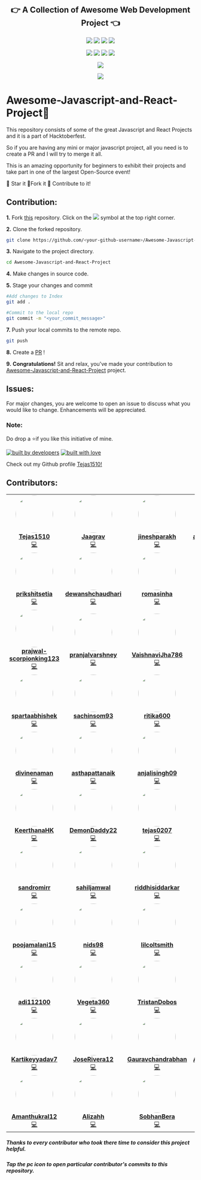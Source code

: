 <p align="center">
<h2 align="center">👉 A Collection of Awesome Web Development Project 👈</h2>
</p>

<p align="center">
<img src="https://img.shields.io/badge/language-Javascript-blue?style=for-the-badge">
<img src="https://img.shields.io/badge/language-React-blue?style=for-the-badge">
<img src="https://img.shields.io/badge/language-HTML&CSS-blue?style=for-the-badge">
<img src="https://img.shields.io/badge/language-Django-blue?style=for-the-badge">  
 </p>
 
 <p align="center">
<img src="https://img.shields.io/github/stars/Tejas1510/Awesome-Javascript-and-React-Project?style=for-the-badge" >
<img src="https://img.shields.io/github/forks/Tejas1510/Awesome-Javascript-and-React-Project?style=for-the-badge" >  
<img src="https://img.shields.io/github/issues-raw/Tejas1510/Awesome-Javascript-and-React-Project?style=for-the-badge" >
<img src="https://img.shields.io/github/issues-pr-closed-raw/Tejas1510/Awesome-Javascript-and-React-Project?style=for-the-badge" >
</p>
 
<p align="center">
<img src="https://img.shields.io/github/hacktoberfest/2020/Tejas1510/Awesome-Javascript-and-React-Project?style=for-the-badge">
</p>

<p align="center">
<img src="https://img.shields.io/github/contributors/Tejas1510/Awesome-Javascript-and-React-Project?style=for-the-badge">
</p>

# **Awesome-Javascript-and-React-Project**💯

This repository consists of some of the great Javascript and React Projects and it is a part of Hacktoberfest.

So if you are having any mini or major javascript project, all you need is to create a PR and I will try to merge it all.

This is an amazing opportunity for beginners to exhibit their projects and take part in one of the largest Open-Source event!

:star2: Star it 
:fork_and_knife:Fork it
:handshake: Contribute to it!

## Contribution:
**1.** Fork [this](https://github.com/Tejas1510/Awesome-Javascript-and-React-Project) repository.
Click on the <a href="https://github.com/Tejas1510/Awesome-Javascript-and-React-Project"><img src="https://img.icons8.com/ios/24/000000/code-fork.png"></a> symbol at the top right corner.

**2.** Clone the forked repository.

```bash
git clone https://github.com/<your-github-username>/Awesome-Javascript-and-React-Project
```

**3.** Navigate to the project directory.

```bash
cd Awesome-Javascript-and-React-Project
```

**4.** Make changes in source code.

**5.** Stage your changes and commit

```bash
#Add changes to Index
git add .

#Commit to the local repo
git commit -m "<your_commit_message>"
```

**7.** Push your local commits to the remote repo.

```bash
git push 
```

**8.** Create a [PR](https://help.github.com/en/github/collaborating-with-issues-and-pull-requests/creating-a-pull-request) !

**9.** **Congratulations!** Sit and relax, you've made your contribution to [Awesome-Javascript-and-React-Project](https://github.com/Tejas1510/Awesome-Javascript-and-React-Project) project.
## Issues:
For major changes, you are welcome to open an issue to discuss what you would like to change. Enhancements will be appreciated.

### Note:
Do drop a ⭐if you like this initiative of mine.

<a href="https://github.com/Tejas1510"><img src="http://ForTheBadge.com/images/badges/built-by-developers.svg" alt="built by developers"></a>
[![built with love](https://forthebadge.com/images/badges/built-with-love.svg)](https://github.com/Tejas1510/Awesome-Javascript-and-React-Project)

Check out my Github profile [Tejas1510!](https://github.com/Tejas1510)


## Contributors:

<table>
    <tr>
        <td align="center">
            <a href="https://github.com/Tejas1510">
            <img src="https://avatars0.githubusercontent.com/u/64543913?s=400&u=6468d71695b9ce8fc4a5704cfe7df32fdd28437a&v=4" width="100px;" alt="" style="border-radius:50%"/> <br />
            <b>Tejas1510</b>
            </a><br />
            <a href="https://github.com/Tejas1510/Awesome-Javascript-and-React-Project/commits?author=Tejas1510" title="Coding">💻</a>
        </td>
        <td align="center">
            <a href="https://github.com/Jaagrav">
            <img src="https://avatars3.githubusercontent.com/u/52719271?s=400&u=6013170e3ddd824f72cc8ad4092cdf3bb03da4f9&v=4" width="100px;" alt="" style="border-radius:50%"/> <br />
            <b>Jaagrav</b>
            </a><br />
            <a href="https://github.com/Tejas1510/Awesome-Javascript-and-React-Project/commits?author=Jaagrav" title="Coding">💻</a>
        </td>
        <td align="center">
            <a href="https://github.com/jineshparakh">
            <img src="https://avatars3.githubusercontent.com/u/50925060?s=400&u=cf0201ec66494b098a3c84daccd63b2b8d166b57&v=4" width="100px;" alt="" style="border-radius:50%"/> <br />
            <b>jineshparakh</b>
            </a><br />
            <a href="https://github.com/Tejas1510/Awesome-Javascript-and-React-Project/commits?author=jineshparakh" title="Coding">💻</a>
        </td>
        <td align="center">
            <a href="https://github.com/arpitkhare144">
            <img src="https://avatars3.githubusercontent.com/u/60066282?s=400&v=4" width="100px;" alt="" style="border-radius:50%"/> <br />
            <b>arpitkhare144</b>
            </a><br />
            <a href="https://github.com/Tejas1510/Awesome-Javascript-and-React-Project/commits?author=arpitkhare144" title="Coding">💻</a>
        </td>
        <td align="center">
            <a href="https://github.com/DevrajDC">
            <img src="https://avatars2.githubusercontent.com/u/65373279?s=400&u=f9d6848f32e292563a3b97805b3cf1716f089691&v=4" width="100px;" alt="" style="border-radius:50%"/> <br />
            <b>DevrajDC</b>
            </a><br />
            <a href="https://github.com/Tejas1510/Awesome-Javascript-and-React-Project/commits?author=DevrajDC" title="Coding">💻</a>
        </td>
    </tr>
    <tr>
        <td align="center">
            <a href="https://github.com/prikshitsetia">
            <img src="https://avatars1.githubusercontent.com/u/42894108?s=400&u=0e10b044ac6776c0e0153e1a866775699f685260&v=4" width="100px;" alt="" style="border-radius:50%"/> <br />
            <b>prikshitsetia</b>
            </a><br />
            <a href="https://github.com/Tejas1510/Awesome-Javascript-and-React-Project/commits?author=prikshitsetia" title="Coding">💻</a>
        </td>
        <td align="center">
            <a href="https://github.com/dewanshchaudhari">
            <img src="https://avatars1.githubusercontent.com/u/55588442?s=400&u=ed67c7cea7039c42d83557b7130022b1c01f65e3&v=4" width="100px;" alt="" style="border-radius:50%"/> <br />
            <b>dewanshchaudhari</b>
            </a><br />
            <a href="https://github.com/Tejas1510/Awesome-Javascript-and-React-Project/commits?author=dewanshchaudhari" title="Coding">💻</a>
        </td>
        <td align="center">
            <a href="https://github.com/romasinha">
            <img src="https://avatars3.githubusercontent.com/u/65072006?s=400&u=df99f6d5e7e8a0e4b19b8d07920497bf68c4202a&v=4" width="100px;" alt="" style="border-radius:50%"/> <br />
            <b>romasinha</b>
            </a><br />
            <a href="https://github.com/Tejas1510/Awesome-Javascript-and-React-Project/commits?author=romasinha" title="Coding">💻</a>
        </td>
        <td align="center">
            <a href="https://github.com/ShwetKhatri">
            <img src="https://avatars3.githubusercontent.com/u/56433897?s=400&v=4" width="100px;" alt="" style="border-radius:50%"/> <br />
            <b>ShwetKhatri</b>
            </a><br />
            <a href="https://github.com/Tejas1510/Awesome-Javascript-and-React-Project/commits?author=ShwetKhatri" title="Coding">💻</a>
        </td>
        <td align="center">
            <a href="https://github.com/AdityaSharma96">
            <img src="https://avatars1.githubusercontent.com/u/54368482?s=400&v=4" width="100px;" alt="" style="border-radius:50%"/> <br />
            <b>AdityaSharma96</b>
            </a><br />
            <a href="https://github.com/Tejas1510/Awesome-Javascript-and-React-Project/commits?author=AdityaSharma96" title="Coding">💻</a>
        </td>
    </tr>
    <tr>
        <td align="center">
            <a href="https://github.com/prajwal-scorpionking123">
            <img src="https://avatars3.githubusercontent.com/u/46968147?s=400&u=d2c67c24c64def4f4e9a698c9822954c46f07384&v=4" width="100px;" alt="" style="border-radius:50%"/> <br />
            <b>prajwal-scorpionking123</b>
            </a><br />
            <a href="https://github.com/Tejas1510/Awesome-Javascript-and-React-Project/commits?author=prajwal-scorpionking123" title="Coding">💻</a>
        </td>
        <td align="center">
            <a href="https://github.com/pranjalvarshney">
            <img src="https://avatars2.githubusercontent.com/u/36803450?s=400&v=4" width="100px;" alt="" style="border-radius:50%"/> <br />
            <b>pranjalvarshney</b>
            </a><br />
            <a href="https://github.com/Tejas1510/Awesome-Javascript-and-React-Project/commits?author=pranjalvarshney" title="Coding">💻</a>
        </td>
        <td align="center">
            <a href="https://github.com/VaishnaviJha786">
            <img src="https://avatars2.githubusercontent.com/u/52750035?s=400&v=4" width="100px;" alt="" style="border-radius:50%"/> <br />
            <b>VaishnaviJha786</b>
            </a><br />
            <a href="https://github.com/Tejas1510/Awesome-Javascript-and-React-Project/commits?author=VaishnaviJha786" title="Coding">💻</a>
        </td>
        <td align="center">
            <a href="https://github.com/Shivangi-ch">
            <img src="https://avatars2.githubusercontent.com/u/57783826?s=400&v=4" width="100px;" alt="" style="border-radius:50%"/> <br />
            <b>Shivangi-ch</b>
            </a><br />
            <a href="https://github.com/Tejas1510/Awesome-Javascript-and-React-Project/commits?author=Shivangi-ch" title="Coding">💻</a>
        </td>
        <td align="center">
            <a href="https://github.com/Neat-Stack">
            <img src="https://avatars2.githubusercontent.com/u/56643218?s=400&u=962ec597f9225080175157c43d3647e9696927c4&v=4" width="100px;" alt="" style="border-radius:50%"/> <br />
            <b>Neat-Stack</b>
            </a><br />
            <a href="https://github.com/Tejas1510/Awesome-Javascript-and-React-Project/commits?author=Neat-Stack" title="Coding">💻</a>
        </td>
    </tr>
    <tr>
        <td align="center">
            <a href="https://github.com/spartaabhishek">
            <img src="https://avatars0.githubusercontent.com/u/70537689?s=400&u=6fc7e61107d4429183c5219baf587f29f580d0ae&v=4" width="100px;" alt="" style="border-radius:50%"/> <br />
            <b>spartaabhishek</b>
            </a><br />
            <a href="https://github.com/Tejas1510/Awesome-Javascript-and-React-Project/commits?author=spartaabhishek" title="Coding">💻</a>
        </td>
        <td align="center">
            <a href="https://github.com/sachinsom93">
            <img src="https://avatars0.githubusercontent.com/u/64790109?s=400&u=3f7787ea74a7314276b75a80ff8b7a2eda59f565&v=4" width="100px;" alt="" style="border-radius:50%"/> <br />
            <b>sachinsom93</b>
            </a><br />
            <a href="https://github.com/Tejas1510/Awesome-Javascript-and-React-Project/commits?author=sachinsom93" title="Coding">💻</a>
        </td>
        <td align="center">
            <a href="https://github.com/ritika600">
            <img src="https://avatars0.githubusercontent.com/u/64130468?s=400&u=bd17737ae7e801b6874734e8cfc045a6acaebdb6&v=4" width="100px;" alt="" style="border-radius:50%"/> <br />
            <b>ritika600</b>
            </a><br />
            <a href="https://github.com/Tejas1510/Awesome-Javascript-and-React-Project/commits?author=ritika600" title="Coding">💻</a>
        </td>
        <td align="center">
            <a href="https://github.com/proghead00">
            <img src="https://avatars0.githubusercontent.com/u/55017730?s=400&u=91fe2e4d9e7ac99e0e2e1ca92cf4abfccd6f951f&v=4" width="100px;" alt="" style="border-radius:50%"/> <br />
            <b>proghead00</b>
            </a><br />
            <a href="https://github.com/Tejas1510/Awesome-Javascript-and-React-Project/commits?author=proghead00" title="Coding">💻</a>
        </td>
        <td align="center">
            <a href="https://github.com/ishitacodes">
            <img src="https://avatars1.githubusercontent.com/u/69325101?s=400&v=4" width="100px;" alt="" style="border-radius:50%"/> <br />
            <b>ishitacodes</b>
            </a><br />
            <a href="https://github.com/Tejas1510/Awesome-Javascript-and-React-Project/commits?author=ishitacodes" title="Coding">💻</a>
        </td>
    </tr>
    <tr>
        <td align="center">
            <a href="https://github.com/divinenaman">
            <img src="https://avatars1.githubusercontent.com/u/63128054?s=400&u=fdc47465b9de683829ddd499ce1e4695ae6e8608&v=4" width="100px;" alt="" style="border-radius:50%"/> <br />
            <b>divinenaman</b>
            </a><br />
            <a href="https://github.com/Tejas1510/Awesome-Javascript-and-React-Project/commits?author=divinenaman" title="Coding">💻</a>
        </td>
        <td align="center">
            <a href="https://github.com/asthapattanaik">
            <img src="https://avatars0.githubusercontent.com/u/58721632?s=400&u=bb6cbcd561c86b500e6c462e30d6b8e308f6898c&v=4" width="100px;" alt="" style="border-radius:50%"/> <br />
            <b>asthapattanaik</b>
            </a><br />
            <a href="https://github.com/Tejas1510/Awesome-Javascript-and-React-Project/commits?author=asthapattanaik" title="Coding">💻</a>
        </td>
        <td align="center">
            <a href="https://github.com/anjalisingh09">
            <img src="https://avatars2.githubusercontent.com/u/38291012?s=400&u=b44f5c9c0d85a017ca64ec85c77efbf16c345a80&v=4" width="100px;" alt="" style="border-radius:50%"/> <br />
            <b>anjalisingh09</b>
            </a><br />
            <a href="https://github.com/Tejas1510/Awesome-Javascript-and-React-Project/commits?author=anjalisingh09" title="Coding">💻</a>
        </td>
        <td align="center">
            <a href="https://github.com/albertbolt1">
            <img src="https://avatars2.githubusercontent.com/u/45144020?s=400&v=4" width="100px;" alt="" style="border-radius:50%"/> <br />
            <b>albertbolt1</b>
            </a><br />
            <a href="https://github.com/Tejas1510/Awesome-Javascript-and-React-Project/commits?author=albertbolt1" title="Coding">💻</a>
        </td>
        <td align="center">
            <a href="https://github.com/Sushantrimurti">
            <img src="https://avatars0.githubusercontent.com/u/56467504?s=400&u=e4880e5563c988103a3a448b5a4757b18533197e&v=4" width="100px;" alt="" style="border-radius:50%"/> <br />
            <b>Sushantrimurti</b>
            </a><br />
            <a href="https://github.com/Tejas1510/Awesome-Javascript-and-React-Project/commits?author=Sushantrimurti" title="Coding">💻</a>
        </td>
    </tr>
    <tr>
        <td align="center">
            <a href="https://github.com/KeerthanaHK">
            <img src="https://avatars3.githubusercontent.com/u/54075393?s=400&v=4" width="100px;" alt="" style="border-radius:50%"/> <br />
            <b>KeerthanaHK</b>
            </a><br />
            <a href="https://github.com/Tejas1510/Awesome-Javascript-and-React-Project/commits?author=KeerthanaHK" title="Coding">💻</a>
        </td>
        <td align="center">
            <a href="https://github.com/DemonDaddy22">
            <img src="https://avatars0.githubusercontent.com/u/39908472?s=400&u=d02d57cf1b01e6571a27aa2f5085a0e4b01d1dfe&v=4" width="100px;" alt="" style="border-radius:50%"/> <br />
            <b>DemonDaddy22</b>
            </a><br />
            <a href="https://github.com/Tejas1510/Awesome-Javascript-and-React-Project/commits?author=DemonDaddy22" title="Coding">💻</a>
        </td>
        <td align="center">
            <a href="https://github.com/tejas0207">
            <img src="https://avatars3.githubusercontent.com/u/67390503?s=400&v=4" width="100px;" alt="" style="border-radius:50%"/> <br />
            <b>tejas0207</b>
            </a><br />
            <a href="https://github.com/Tejas1510/Awesome-Javascript-and-React-Project/commits?author=tejas0207" title="Coding">💻</a>
        </td>
        <td align="center">
            <a href="https://github.com/swoyamsss">
            <img src="https://avatars1.githubusercontent.com/u/64949434?s=400&v=4" width="100px;" alt="" style="border-radius:50%"/> <br />
            <b>swoyamsss</b>
            </a><br />
            <a href="https://github.com/Tejas1510/Awesome-Javascript-and-React-Project/commits?author=swoyamsss" title="Coding">💻</a>
        </td>
        <td align="center">
            <a href="https://github.com/shuaibabs">
            <img src="https://avatars3.githubusercontent.com/u/59706173?s=400&u=568dc44b0b4ea6b507628e7e751cccc08c9b542b&v=4" width="100px;" alt="" style="border-radius:50%"/> <br />
            <b>shuaibabs</b>
            </a><br />
            <a href="https://github.com/Tejas1510/Awesome-Javascript-and-React-Project/commits?author=shuaibabs" title="Coding">💻</a>
        </td>
    </tr>
    <tr>
        <td align="center">
            <a href="https://github.com/sandromirr">
            <img src="https://avatars2.githubusercontent.com/u/14790633?s=400&u=ff8dd28e384411f9b4340fc17abe5e2e087edf08&v=4" width="100px;" alt="" style="border-radius:50%"/> <br />
            <b>sandromirr</b>
            </a><br />
            <a href="https://github.com/Tejas1510/Awesome-Javascript-and-React-Project/commits?author=sandromirr" title="Coding">💻</a>
        </td>
        <td align="center">
            <a href="https://github.com/sahiljamwal">
            <img src="https://avatars3.githubusercontent.com/u/34044226?s=400&u=24f148f80109dfb7d9627a65eb48fa3b0bcb5bbe&v=4" width="100px;" alt="" style="border-radius:50%"/> <br />
            <b>sahiljamwal</b>
            </a><br />
            <a href="https://github.com/Tejas1510/Awesome-Javascript-and-React-Project/commits?author=sahiljamwal" title="Coding">💻</a>
        </td>
        <td align="center">
            <a href="https://github.com/riddhisiddarkar">
            <img src="https://avatars3.githubusercontent.com/u/59356132?s=400&v=4" width="100px;" alt="" style="border-radius:50%"/> <br />
            <b>riddhisiddarkar</b>
            </a><br />
            <a href="https://github.com/Tejas1510/Awesome-Javascript-and-React-Project/commits?author=riddhisiddarkar" title="Coding">💻</a>
        </td>
        <td align="center">
            <a href="https://github.com/pranitcode">
            <img src="https://avatars1.githubusercontent.com/u/61083651?s=400&u=002f4d9d5ef19db0aceeddddc50ed30b4878998f&v=4" width="100px;" alt="" style="border-radius:50%"/> <br />
            <b>pranitcode</b>
            </a><br />
            <a href="https://github.com/Tejas1510/Awesome-Javascript-and-React-Project/commits?author=pranitcode" title="Coding">💻</a>
        </td>
        <td align="center">
            <a href="https://github.com/prachi0513">
            <img src="https://avatars3.githubusercontent.com/u/56106340?s=400&u=9302efd9e544b03994a5568726b58d4629bd8715&v=4" width="100px;" alt="" style="border-radius:50%"/> <br />
            <b>prachi0513</b>
            </a><br />
            <a href="https://github.com/Tejas1510/Awesome-Javascript-and-React-Project/commits?author=prachi0513" title="Coding">💻</a>
        </td>
    </tr>
    <tr>
        <td align="center">
            <a href="https://github.com/poojamalani15">
            <img src="https://avatars3.githubusercontent.com/u/63039519?s=400&v=4" width="100px;" alt="" style="border-radius:50%"/> <br />
            <b>poojamalani15</b>
            </a><br />
            <a href="https://github.com/Tejas1510/Awesome-Javascript-and-React-Project/commits?author=poojamalani15" title="Coding">💻</a>
        </td>
        <td align="center">
            <a href="https://github.com/nids98">
            <img src="https://avatars3.githubusercontent.com/u/37770020?s=400&u=2790c94b416f0febff4e60b3c4785896443e837d&v=4" width="100px;" alt="" style="border-radius:50%"/> <br />
            <b>nids98</b>
            </a><br />
            <a href="https://github.com/Tejas1510/Awesome-Javascript-and-React-Project/commits?author=nids98" title="Coding">💻</a>
        </td>
        <td align="center">
            <a href="https://github.com/lilcoltsmith">
            <img src="https://avatars2.githubusercontent.com/u/5533933?s=400&u=c3f2ca88e8e98fdc9d2bae8c5562bb82d746df2b&v=4" width="100px;" alt="" style="border-radius:50%"/> <br />
            <b>lilcoltsmith</b>
            </a><br />
            <a href="https://github.com/Tejas1510/Awesome-Javascript-and-React-Project/commits?author=lilcoltsmith" title="Coding">💻</a>
        </td>
        <td align="center">
            <a href="https://github.com/goransh927">
            <img src="https://avatars2.githubusercontent.com/u/58051284?s=400&u=2f4b7231783d20c41c0d230e4eba1472391ea3c2&v=4" width="100px;" alt="" style="border-radius:50%"/> <br />
            <b>goransh927</b>
            </a><br />
            <a href="https://github.com/Tejas1510/Awesome-Javascript-and-React-Project/commits?author=goransh927" title="Coding">💻</a>
        </td>
        <td align="center">
            <a href="https://github.com/ashutosh-101">
            <img src="https://avatars3.githubusercontent.com/u/63100683?s=400&u=f460e8d00f36d2ffc2cbff3b85d6b962f9bd2c69&v=4" width="100px;" alt="" style="border-radius:50%"/> <br />
            <b>ashutosh-101</b>
            </a><br />
            <a href="https://github.com/Tejas1510/Awesome-Javascript-and-React-Project/commits?author=ashutosh-101" title="Coding">💻</a>
        </td>
    </tr>
    <tr>
        <td align="center">
            <a href="https://github.com/adi112100">
            <img src="https://avatars3.githubusercontent.com/u/47907947?s=400&u=b1f569cb926d8268fa70fa1a614795fb5e73d5da&v=4" width="100px;" alt="" style="border-radius:50%"/> <br />
            <b>adi112100</b>
            </a><br />
            <a href="https://github.com/Tejas1510/Awesome-Javascript-and-React-Project/commits?author=adi112100" title="Coding">💻</a>
        </td>
        <td align="center">
            <a href="https://github.com/Vegeta360">
            <img src="https://avatars0.githubusercontent.com/u/72193687?s=400&v=4" width="100px;" alt="" style="border-radius:50%"/> <br />
            <b>Vegeta360</b>
            </a><br />
            <a href="https://github.com/Tejas1510/Awesome-Javascript-and-React-Project/commits?author=Vegeta360" title="Coding">💻</a>
        </td>
        <td align="center">
            <a href="https://github.com/TristanDobos">
            <img src="https://avatars3.githubusercontent.com/u/73593021?s=400&v=4" width="100px;" alt="" style="border-radius:50%"/> <br />
            <b>TristanDobos</b>
            </a><br />
            <a href="https://github.com/Tejas1510/Awesome-Javascript-and-React-Project/commits?author=TristanDobos" title="Coding">💻</a>
        </td>
        <td align="center">
            <a href="https://github.com/Sunil-750">
            <img src="https://avatars1.githubusercontent.com/u/54092565?s=400&v=4" width="100px;" alt="" style="border-radius:50%"/> <br />
            <b>Sunil-750</b>
            </a><br />
            <a href="https://github.com/Tejas1510/Awesome-Javascript-and-React-Project/commits?author=Sunil-750" title="Coding">💻</a>
        </td>
        <td align="center">
            <a href="https://github.com/MigueMartelo">
            <img src="https://avatars3.githubusercontent.com/u/20935123?s=400&u=439e8ec69c2366a987573550341882a0f24c1623&v=4" width="100px;" alt="" style="border-radius:50%"/> <br />
            <b>MigueMartelo</b>
            </a><br />
            <a href="https://github.com/Tejas1510/Awesome-Javascript-and-React-Project/commits?author=MigueMartelo" title="Coding">💻</a>
        </td>
    </tr>
    <tr>
        <td align="center">
            <a href="https://github.com/Kartikeyyadav7">
            <img src="https://avatars1.githubusercontent.com/u/51492769?s=400&u=11c9912873f73db6046d22c6aab9d654c6191e67&v=4" width="100px;" alt="" style="border-radius:50%"/> <br />
            <b>Kartikeyyadav7</b>
            </a><br />
            <a href="https://github.com/Tejas1510/Awesome-Javascript-and-React-Project/commits?author=Kartikeyyadav7" title="Coding">💻</a>
        </td>
        <td align="center">
            <a href="https://github.com/JoseRivera12">
            <img src="https://avatars3.githubusercontent.com/u/23196720?s=400&u=44c9cdefa946755fec72db35deb27de883bc135c&v=4" width="100px;" alt="" style="border-radius:50%"/> <br />
            <b>JoseRivera12</b>
            </a><br />
            <a href="https://github.com/Tejas1510/Awesome-Javascript-and-React-Project/commits?author=JoseRivera12" title="Coding">💻</a>
        </td>
        <td align="center">
            <a href="https://github.com/Gauravchandrabhan">
            <img src="https://avatars3.githubusercontent.com/u/60702055?s=400&u=09139fc730aa808b819e3ea23a48b51a6d9b4214&v=4" width="100px;" alt="" style="border-radius:50%"/> <br />
            <b>Gauravchandrabhan</b>
            </a><br />
            <a href="https://github.com/Tejas1510/Awesome-Javascript-and-React-Project/commits?author=Gauravchandrabhan" title="Coding">💻</a>
        </td>
        <td align="center">
            <a href="https://github.com/ArpitaGanatra">
            <img src="https://avatars1.githubusercontent.com/u/35517007?s=400&u=e9ad946a0e1de83152255cd94dbd9d254f432c04&v=4" width="100px;" alt="" style="border-radius:50%"/> <br />
            <b>ArpitaGanatra</b>
            </a><br />
            <a href="https://github.com/Tejas1510/Awesome-Javascript-and-React-Project/commits?author=ArpitaGanatra" title="Coding">💻</a>
        </td>
        <td align="center">
            <a href="https://github.com/AnshikaPranzal">
            <img src="https://avatars2.githubusercontent.com/u/54029542?s=400&v=4" width="100px;" alt="" style="border-radius:50%"/> <br />
            <b>AnshikaPranzal</b>
            </a><br />
            <a href="https://github.com/Tejas1510/Awesome-Javascript-and-React-Project/commits?author=AnshikaPranzal" title="Coding">💻</a>
        </td>
    </tr>
    <tr>
        <td align="center">
            <a href="https://github.com/Amanthukral12">
            <img src="https://avatars2.githubusercontent.com/u/47064923?s=400&u=4b2ee974fd0a0e448d529a4d6e6c122da5d6a8db&v=4" width="100px;" alt="" style="border-radius:50%"/> <br />
            <b>Amanthukral12</b>
            </a><br />
            <a href="https://github.com/Tejas1510/Awesome-Javascript-and-React-Project/commits?author=Amanthukral12" title="Coding">💻</a>
        </td>
        <td align="center">
            <a href="https://github.com/Alizahh">
            <img src="https://avatars1.githubusercontent.com/u/66431244?s=400&u=12d36ff694db222637d9a71d0391e06b16579e00&v=4" width="100px;" alt="" style="border-radius:50%"/> <br />
            <b>Alizahh</b>
            </a><br />
            <a href="https://github.com/Tejas1510/Awesome-Javascript-and-React-Project/commits?author=Alizahh" title="Coding">💻</a>
        </td>
        <td align="center">
            <a href="https://github.com/SobhanBera">
            <img src="https://avatars2.githubusercontent.com/u/50291544?s=460&u=080c8ba0eed666fbccd2ca058c2533ae87463ca6&v=4" width="100px;" alt="" style="border-radius:50%"/> <br />
            <b>SobhanBera</b>
            </a><br />
            <a href="https://github.com/Tejas1510/Awesome-Javascript-and-React-Project/commits?author=SobhanBera" title="Coding">💻</a>
        </td>
    </tr>
</table>

##### Thanks to every contributor who took there time to consider this project helpful.
##### Tap the pc icon to open particular contributor's commits to this repository.